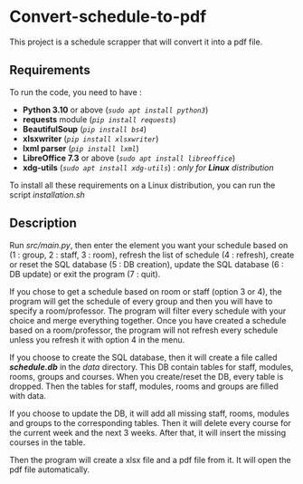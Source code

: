 # Convert-schedule-to-pdf

This project is a schedule scrapper that will convert it into a pdf file.

## Requirements

To run the code, you need to have :

- __Python 3.10__ or above (_```sudo apt install python3```_)
- __requests__ module (_```pip install requests```_)
- __BeautifulSoup__ (_```pip install bs4```_)
- __xlsxwriter__ (_```pip install xlsxwriter```_)
- __lxml parser__ (_```pip install lxml```_)
- __LibreOffice 7.3__ or above (_```sudo apt install libreoffice```_)
- __xdg-utils__ (_```sudo apt install xdg-utils```_) : _only for __Linux__ distribution_

To install all these requirements on a Linux distribution, you can run the script _installation.sh_

## Description

Run _src/main.py_, then enter the element you want your schedule based on (1 : group, 2 : staff, 3 : room), refresh the list of schedule (4 : refresh), create or reset the SQL database (5 : DB creation), update the SQL database (6 : DB update) or exit the program (7 : quit).

If you chose to get a schedule based on room or staff (option 3 or 4), the program will get the schedule of every group and then you will have to specify a room/professor. The program will filter every schedule with your choice and merge everything together. Once you have created a schedule based on a room/professor, the program will not refresh every schedule unless you refresh it with option 4 in the menu.

If you choose to create the SQL database, then it will create a file called ___schedule.db___ in the _data_ directory. This DB contain tables for staff, modules, rooms, groups and courses. When you create/reset the DB, every table is dropped. Then the tables for staff, modules, rooms and groups are filled with data.

If you choose to update the DB, it will add all missing staff, rooms, modules and groups to the corresponding tables. Then it will delete every course for the current week and the next 3 weeks. After that, it will insert the missing courses in the table.

Then the program will create a xlsx file and a pdf file from it. It will open the pdf file automatically.
